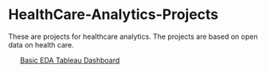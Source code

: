 # HealthCare-Analytics-Projects
These are projects for healthcare analytics. The projects are based on open data on health care.

<ol>
  <a href="https://github.com/adityakumaar/HealthCare-Analytics-Projects/tree/main/Health%20Care%20Analytics%20-Basic%20EDA%20and%20Visualization" >Basic EDA </li>
  <a href="https://github.com/adityakumaar/HealthCare-Analytics-Projects/tree/main/Tableau%20Dashboard%20of%20Covid%2019%20in%20India" >Tableau Dashboard </li>
</ol>
